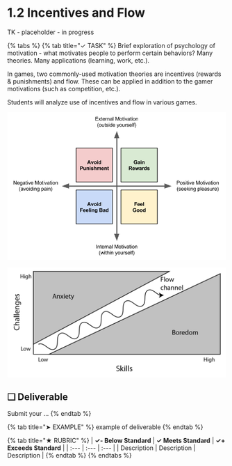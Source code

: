 # 1.2 Incentives and Flow

TK - placeholder - in progress

{% tabs %}
{% tab title="✓ TASK" %}
Brief exploration of psychology of motivation - what motivates people to perform certain behaviors? Many theories. Many applications \(learning, work, etc.\).

In games, two commonly-used motivation theories are incentives \(rewards & punishments\) and flow. These can be applied in addition to the gamer motivations \(such as competition, etc.\).

Students will analyze use of incentives and flow in various games.

![](../../.gitbook/assets/internal-external-motivations.png)

![](../../.gitbook/assets/flow-challenge-vs-skill.png)

## **❏ Deliverable**

Submit your ...
{% endtab %}

{% tab title="➤ EXAMPLE" %}
example of deliverable
{% endtab %}

{% tab title="★ RUBRIC" %}
| **✓- Below Standard** | **✓ Meets Standard** | **✓+ Exceeds Standard** |
| :--- | :--- | :--- |
| Description | Description | Description |
{% endtab %}
{% endtabs %}

